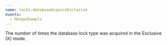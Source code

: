 ```yaml
---
name: locks.databaseAcquireExclusive
events:
  - MongodSample
---
```


The number of times the database lock type was acquired in the Exclusive (X) mode.